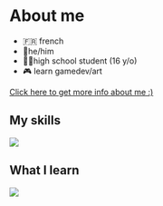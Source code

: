 
<h1>About me</h1>

- 🇫🇷 french
- 👦he/him
- 👨‍🎓high school student (16 y/o)
- 🎮 learn gamedev/art
</li>

<a href="kevfr8.github.io/">Click here to get more info about me :)</a>

<h2>My skills</h2>
<p>
  <a href="https://skillicons.dev">
    <img src="https://skillicons.dev/icons?i=photoshop,premiere,html,css" />
  </a>
</p>

<h2>What I learn</h2>
<p>
  <a href="https://skillicons.dev">
    <img src="https://skillicons.dev/icons?i=illustrator,godot,cs" />
  </a>
</p>


